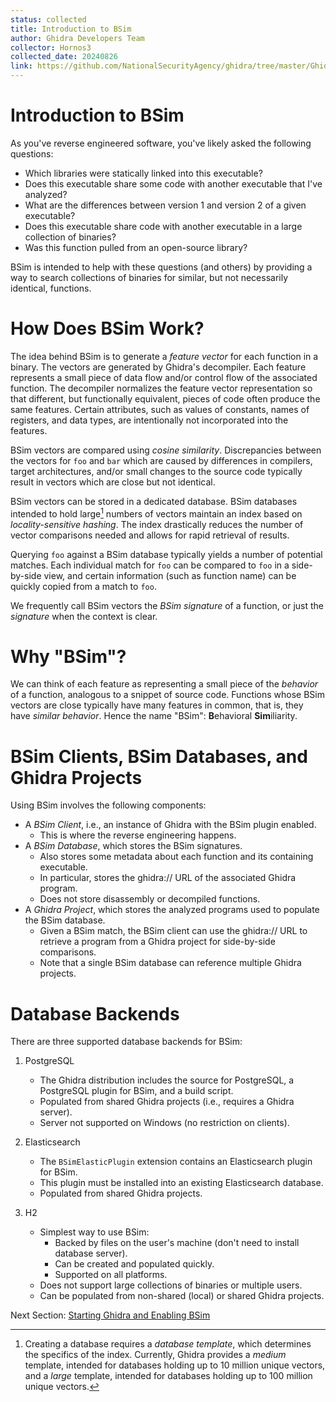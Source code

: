 ```yaml
---
status: collected
title: Introduction to BSim
author: Ghidra Developers Team
collector: Hornos3
collected_date: 20240826
link: https://github.com/NationalSecurityAgency/ghidra/tree/master/GhidraDocs/GhidraClass/BSim/BSimTutorial_Intro.md
---
```


# Introduction to BSim 

As you've reverse engineered software, you've likely asked the following questions:

- Which libraries were statically linked into this executable?
- Does this executable share some code with another executable that I've analyzed?
- What are the differences between version 1 and version 2 of a given executable?
- Does this executable share code with another executable in a large collection of binaries?
- Was this function pulled from an open-source library?

BSim is intended to help with these questions (and others) by providing a way to search collections of binaries for similar, but not necessarily identical, functions.  

# How Does BSim Work?

The idea behind BSim is to generate a *feature vector* for each function in a binary. 
The vectors are generated by Ghidra's decompiler. 
Each feature represents a small piece of data flow and/or control flow of the associated function.
The decompiler normalizes the feature vector representation so that different, but functionally equivalent, pieces of code often produce the same features.
Certain attributes, such as values of constants, names of registers, and data types, are intentionally not incorporated into the features. 

BSim vectors are compared using *cosine similarity*.
Discrepancies between the vectors for ``foo`` and ``bar`` which are caused by differences in compilers, target architectures, and/or small changes to the source code typically result in vectors which are close but not identical.  

BSim vectors can be stored in a dedicated database.
BSim databases intended to hold large[^1] numbers of vectors maintain an index based on *locality-sensitive hashing*. 
The index drastically reduces the number of vector comparisons needed and allows for rapid retrieval of results.

[^1]: Creating a database requires a *database template*, which determines the specifics of the index. Currently, Ghidra provides a *medium* template, intended for databases holding up to 10 million unique vectors, and a *large* template, intended for databases holding up to 100 million unique vectors.

Querying ``foo`` against a BSim database typically yields a number of potential matches.
Each individual match for ``foo`` can be compared to `foo` in a side-by-side view, and certain information (such as function name) can be quickly copied from a match to ``foo``. 

We frequently call BSim vectors the *BSim signature* of a function, or just the *signature* when the context is clear.

# Why "BSim"?

We can think of each feature as representing a small piece of the *behavior* of a function, analogous to a snippet of source code.
Functions whose BSim vectors are close typically have many features in common, that is, they have *similar behavior*.
Hence the name "BSim": **B**ehavioral **Sim**iliarity.

# BSim Clients, BSim Databases, and Ghidra Projects

Using BSim involves the following components:

- A *BSim Client*, i.e., an instance of Ghidra with the BSim plugin enabled.
    - This is where the reverse engineering happens.
- A *BSim Database*, which stores the BSim signatures.
    - Also stores some metadata about each function and its containing executable.
    - In particular, stores the ghidra:// URL of the associated Ghidra program.
    - Does not store disassembly or decompiled functions.
- A *Ghidra Project*, which stores the analyzed programs used to populate the BSim database.
    - Given a BSim match, the BSim client can use the ghidra:// URL to retrieve a program from a Ghidra project for side-by-side comparisons.
    - Note that a single BSim database can reference multiple Ghidra projects. 
        
# Database Backends

There are three supported database backends for BSim:

1. PostgreSQL
 
    - The Ghidra distribution includes the source for PostgreSQL, a PostgreSQL plugin for BSim, and a build script.
    - Populated from shared Ghidra projects (i.e., requires a Ghidra server).
    - Server not supported on Windows (no restriction on clients).

2. Elasticsearch

    - The ``BSimElasticPlugin`` extension contains an Elasticsearch plugin for BSim.
    - This plugin must be installed into an existing Elasticsearch database. 
    - Populated from shared Ghidra projects.

3. H2 

    - Simplest way to use BSim:
        - Backed by files on the user's machine (don't need to install database server).  
        - Can be created and populated quickly.
        - Supported on all platforms.
    - Does not support large collections of binaries or multiple users.
    - Can be populated from non-shared (local) or shared Ghidra projects.
    
 Next Section: [Starting Ghidra and Enabling BSim](BSimTutorial_Enabling.md)
 







